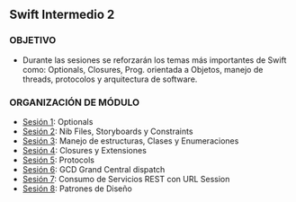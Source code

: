  
## Swift Intermedio 2

### OBJETIVO 

 - Durante las sesiones se reforzarán los temas más importantes de Swift como: Optionals, Closures, Prog. orientada a Objetos, manejo de threads, protocolos y arquitectura de software.

### ORGANIZACIÓN DE MÓDULO 
 
 - [Sesión 1](Sesion-01): Optionals
 - [Sesión 2](Sesion-02): Nib Files, Storyboards y Constraints
 - [Sesión 3](Sesion-03): Manejo de estructuras, Clases y Enumeraciones
 - [Sesión 4](Sesion-04): Closures y Extensiones
 - [Sesión 5](Sesion-05): Protocols
 - [Sesión 6](Sesion-06): GCD Grand Central dispatch
 - [Sesión 7](Sesion-07): Consumo de Servicios REST con URL Session
 - [Sesión 8](Sesion-08): Patrones de Diseño


